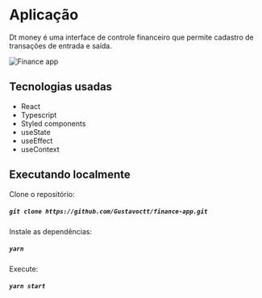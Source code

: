 # Aplicação
Dt money é uma interface de controle financeiro que permite cadastro de transações de entrada e saída.

![Finance app](https://user-images.githubusercontent.com/44401595/169908092-3a355505-3d7f-475e-a96e-3614b0b9910f.png)

## Tecnologias usadas
<ul>
  <li>React</li>
  <li>Typescript</li>
  <li>Styled components</li>
  
  <li>useState</li>
  <li>useEffect</li>
  <li>useContext</li>
</ul>

## Executando localmente

Clone o repositório:
##### `git clone https://github.com/Gustavoctt/finance-app.git`
Instale as dependências:
##### `yarn` 
Execute:
##### `yarn start`
